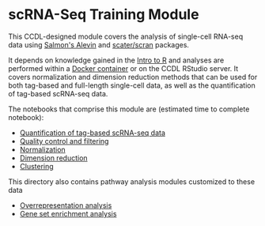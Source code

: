 # scRNA-Seq Training Module

This CCDL-designed module covers the analysis of single-cell RNA-seq data using [Salmon's Alevin](https://salmon.readthedocs.io/en/latest/alevin.html) and [scater/scran](https://bioconductor.org/packages/devel/bioc/vignettes/scran/inst/doc/scran.html) packages.

It depends on knowledge gained in the [Intro to R](https://github.com/AlexsLemonade/training-modules/tree/master/intro-to-R-tidyverse) and analyses are performed within a [Docker container](https://github.com/AlexsLemonade/training-modules/tree/master/docker-install) or on the CCDL RStudio server.
It covers normalization and dimension reduction methods that can be used for both tag-based and full-length single-cell data, as well as the quantification of tag-based scRNA-seq data.

The notebooks that comprise this module are (estimated time to complete notebook):

* [Quantification of tag-based scRNA-seq data](https://htmlpreview.github.io/?https://github.com/AlexsLemonade/training-modules/blob/master/scRNA-seq/01-scRNA_quant_qc.nb.html)
* [Quality control and filtering ](https://htmlpreview.github.io/?https://github.com/AlexsLemonade/training-modules/blob/master/scRNA-seq/02-filtering_scRNA.nb.html)
* [Normalization](https://htmlpreview.github.io/?https://github.com/AlexsLemonade/training-modules/blob/master/scRNA-seq/03-normalizing_scRNA.nb.html)
* [Dimension reduction](https://htmlpreview.github.io/?https://github.com/AlexsLemonade/training-modules/blob/master/scRNA-seq/04-dimension_reduction_scRNA.nb.html) 
* [Clustering](https://htmlpreview.github.io/?https://github.com/AlexsLemonade/training-modules/blob/master/scRNA-seq/05-clustering_markers_scRNA.nb.html)

This directory also contains pathway analysis modules customized to these data
* [Overrepresentation analysis](https://htmlpreview.github.io/?https://github.com/AlexsLemonade/training-modules/blob/master/scRNA-seq/06-overrepresentation_analysis.nb.html)
* [Gene set enrichment analysis](https://htmlpreview.github.io/?https://github.com/AlexsLemonade/training-modules/blob/master/scRNA-seq/07-gene_set_enrichment_analysis.nb.html)

